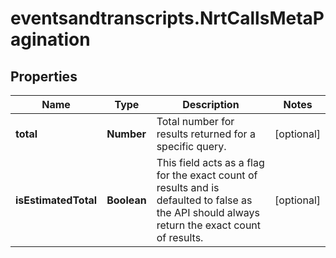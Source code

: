 # eventsandtranscripts.NrtCallsMetaPagination

## Properties

Name | Type | Description | Notes
------------ | ------------- | ------------- | -------------
**total** | **Number** | Total number for results returned for a specific query. | [optional] 
**isEstimatedTotal** | **Boolean** | This field acts as a flag for the exact count of results and is defaulted to false as the API should always return the exact count of results. | [optional] 


